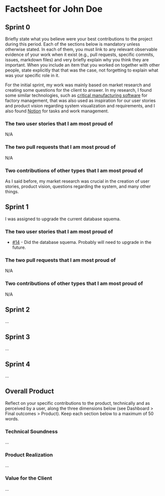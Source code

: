 # Factsheet for John Doe

## Sprint 0

Briefly state what you believe were your best contributions to the project during this period. Each of the sections below is mandatory unless otherwise stated. In each of them, you must link to any relevant observable evidence of your work when it exist (e.g., pull requests, specific commits, issues, markdown files) and very briefly explain why you think they are important. When you include an item that you worked on together with other people, state explicitly that that was the case, not forgetting to explain what was your specific role in it.

For the initial sprint, my work was mainly based on market research and creating some questions for the client to answer. In my research, I found some similar technologies, such as [critical manufacturing software](https://www.criticalmanufacturing.com/industries/discrete-manufacturing/) for factory management, that was also used as inspiration for our user stories and product vision regarding system visualization and requirements, and I also found [Notion](https://www.notion.so/) for tasks and work management.


### The two user stories that I am most proud of

N/A


### The two pull requests that I am most proud of

N/A


### Two contributions of other types that I am most proud of

As I said before, my market research was crucial in the creation of user stories, product vision, questions regarding the system, and many other things.



## Sprint 1

I was assigned to upgrade the current database squema.

### The two user stories that I am most proud of

- [#14](https://github.com/FEUP-MEIC-DS-2023-1MEIC06/DS-Project/issues/14) - Did the database squema. Probably will need to upgrade in the future.


### The two pull requests that I am most proud of

N/A


### Two contributions of other types that I am most proud of

N/A


## Sprint 2

...


## Sprint 3

...


## Sprint 4

...


## Overall Product

Reflect on your specific contributions to the product, technically and as perceived by a user, along the three dimensions below (see Dashboard > Final outcomes > Product). Keep each section below to a maximum of 50 words.


### Technical Soundness

...


### Product Realization

...


### Value for the Client

...
